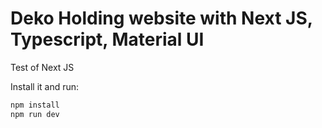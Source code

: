 # Deko Holding website with Next JS, Typescript, Material UI

Test of Next JS

Install it and run:

```sh
npm install
npm run dev
```

